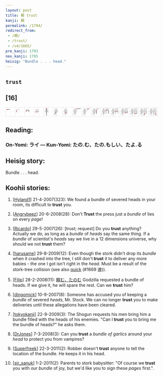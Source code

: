 ```yaml
---
layout: post
title: 頼 trust
kanji: 頼
permalink: /1794/
redirect_from:
 - /頼/
 - /trust/
 - /v4/1665/
pre_kanji: 1793
nex_kanji: 1795
heisig: "Bundle . . . head."
---
```


## `trust`

## [16]

<div class="stroke"><img src="../images/E9A0BC.png" /></div>

## Reading:

### On-Yomi: ライ &mdash; Kun-Yomi: たの.む、たの.もしい、たよ.る

## Heisig story:

Bundle . . . head.

## Koohii stories:

1) [<a href="http://kanji.koohii.com/profile/Hyland1">Hyland1</a>] 21-4-2007(323): We found a bundle of severed heads in your room, its difficult to<strong> trust</strong> you.

2) [<a href="http://kanji.koohii.com/profile/Angrybeez">Angrybeez</a>] 20-6-2008(28): Don&#039;t<strong> Trust</strong> the press just a <em>bundle</em> of lies on every <em>page</em>!

3) [<a href="http://kanji.koohii.com/profile/Ricardo">Ricardo</a>] 29-5-2007(26): [trust; request] Do you <strong>trust</strong> anything? Actually we do, as long as a <em>bundle</em> of <em>heads</em> say the same thing. If a <em>bundle</em> of scientist&#039;s <em>heads</em> say we live in a 12 dimensions universe, why should we not <strong>trust</strong> them?

4) [<a href="http://kanji.koohii.com/profile/harusame">harusame</a>] 29-8-2009(12): Even though the stork didn&#039;t drop its <em>bundle</em> when it crashed into the tree, I still don&#039;t<strong> trust</strong> it to deliver any more babies - the one I got isn&#039;t right in the <em>head</em>. Must be a result of the stork-tree collision (see also <a href="../v4/1669">quick</a> (#1669 速)).

5) [<a href="http://kanji.koohii.com/profile/Filip">Filip</a>] 28-2-2008(11): <a href="http://google.com/#q=頼む、たのむ">頼む、たのむ</a> Godzilla requested a bundle of heads. If we give it, he will spare the rest. Can we <strong>trust</strong> him?

6) [<a href="http://kanji.koohii.com/profile/dingomick">dingomick</a>] 10-9-2007(8): Someone has accused you of keeping a <em>bundle</em> of severed <em>heads</em>, Mr. Stock. We can no longer <strong>trust</strong> you to make deliveries until these allegations have been cleared.

7) [<a href="http://kanji.koohii.com/profile/tokyokanji">tokyokanji</a>] 22-9-2009(3): The Shogun requests his men bring him a bundle filled with the heads of his enemies. &quot;Can I<strong> trust</strong> you to bring me the bundle of heads?&quot; he asks them.

8) [<a href="http://kanji.koohii.com/profile/DrJones">DrJones</a>] 7-3-2008(3): Can you<strong> trust</strong> a <em>bundle of garlics</em> around your <em>head</em> to protect you from vampires?

9) [<a href="http://kanji.koohii.com/profile/Superfreek">Superfreek</a>] 22-3-2011(2): Robber doesn&#039;t<strong> trust</strong> anyone to tell the location of the bundle. He keeps it in his head.

10) [<a href="http://kanji.koohii.com/profile/sir_sanuk">sir_sanuk</a>] 1-2-2011(2): Parents to stork babysitter: &quot;Of course we<strong> trust</strong> you with our <em>bundle</em> of joy, but we&#039;d like you to sign these <em>pages</em> first.&quot;.
